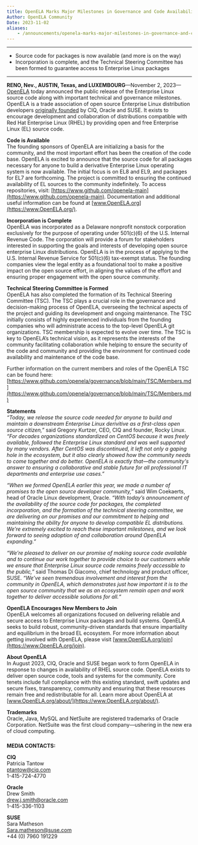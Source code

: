 ```yaml
---
title: OpenELA Marks Major Milestones in Governance and Code Availability
Author: OpenELA Community
Date: 2023-11-02
aliases:
    - /announcements/openela-marks-major-milestones-in-governance-and-code-availability
---
```


----
* Source code for packages is now available (and more is on the way)
* Incorporation is complete, and the Technical Steering Committee has been formed to guarantee access to Enterprise Linux packages
----

__RENO, Nev., AUSTIN, Texas, and LUXEMBOURG__—November 2, 2023—[OpenELA](https://www.openela.org/) today announced the public release of the Enterprise Linux source code along with important technical and governance milestones. OpenELA is a trade association of open source Enterprise Linux distribution developers [originally founded](https://openela.org/news/hello_world/) by CIQ, Oracle and SUSE. It exists to encourage development and collaboration of distributions compatible with Red Hat Enterprise Linux (RHEL) by providing open and free Enterprise Linux (EL) source code.

__Code is Available__\
The founding sponsors of OpenELA are initializing a basis for the community, and the most important effort has been the creation of the code base. OpenELA is excited to announce that the source code for all packages necessary for anyone to build a derivative Enterprise Linux operating system is now available. The initial focus is on EL8 and EL9, and packages for EL7 are forthcoming. The project is committed to ensuring the continued availability of EL sources to the community indefinitely. To access repositories, visit: [https://www.github.com/openela-main](https://www.github.com/openela-main). Documentation and additional useful information can be found at [www.OpenELA.org](https://www.OpenELA.org/).

__Incorporation is Complete__\
OpenELA was incorporated as a Delaware nonprofit nonstock corporation exclusively for the purpose of operating under 501(c)(6) of the U.S. Internal Revenue Code. The corporation will provide a forum for stakeholders interested in supporting the goals and interests of developing open source enterprise Linux distributions. OpenELA is in the process of applying to the U.S. Internal Revenue Service for 501(c)(6) tax-exempt status. The founding companies view the legal entity as a foundational tool to make a positive impact on the open source effort, in aligning the values of the effort and ensuring proper engagement with the open source community.

__Technical Steering Committee is Formed__\
OpenELA has also completed the formation of its Technical Steering Committee (TSC). The TSC plays a crucial role in the governance and decision-making process of OpenELA, overseeing the technical aspects of the project and guiding its development and ongoing maintenance. The TSC initially consists of highly experienced individuals from the founding companies who will administrate access to the top-level OpenELA git organizations. TSC membership is expected to evolve over time. The TSC is key to OpenELA’s technical vision, as it represents the interests of the community facilitating collaboration while helping to ensure the security of the code and community and providing the environment for continued code availability and maintenance of the code base. 

Further information on the current members and roles of the OpenELA TSC can be found here: [https://www.github.com/openela/governance/blob/main/TSC/Members.md](https://www.github.com/openela/governance/blob/main/TSC/Members.md)

__Statements__\
_“Today, we release the source code needed for anyone to build and maintain a downstream Enterprise Linux derivitive as a first-class open source citizen,”_ said Gregory Kurtzer, CEO, CIQ and founder, Rocky Linux. _“For decades organizations standardized on CentOS because it was freely available, followed the Enterprise Linux standard and was well supported by many vendors. After CentOS was discontinued, it left not only a gaping hole in the ecosystem, but it also clearly showed how the community needs to come together and do better. OpenELA is exactly that—the community's answer to ensuring a collaborative and stable future for all professional IT departments and enterprise use cases.”_

_“When we formed OpenELA earlier this year, we made a number of promises to the open source developer community,”_ said Wim Coekaerts, head of Oracle Linux development, Oracle. _“With today’s announcement of the availability of the source code for packages, the completed incorporation, and the formation of the technical steering committee, we are delivering on our promises and our commitment to helping and maintaining the ability for anyone to develop compatible EL distributions. We’re extremely excited to reach these important milestones, and we look forward to seeing adoption of and collaboration around OpenELA expanding.”_

_“We’re pleased to deliver on our promise of making source code available and to continue our work together to provide choice to our customers while we ensure that Enterprise Linux source code remains freely accessible to the public,”_ said Thomas Di Giacomo, chief technology and product officer, SUSE. _“We’ve seen tremendous involvement and interest from the community in OpenELA, which demonstrates just how important it is to the open source community that we as an ecosystem remain open and work together to deliver accessible solutions for all.“_

__OpenELA Encourages New Members to Join__\
OpenELA welcomes all organizations focused on delivering reliable and secure access to Enterprise Linux packages and build systems. OpenELA seeks to build robust, community-driven standards that ensure impartiality and equilibrium in the broad EL ecosystem. For more information about getting involved with OpenELA, please visit [www.OpenELA.org/join](https://www.OpenELA.org/join).

__About OpenELA__\
In August 2023, CIQ, Oracle and SUSE began work to form OpenELA in response to changes in availability of RHEL source code. OpenELA exists to deliver open source code, tools and systems for the community. Core tenets include full compliance with this existing standard, swift updates and secure fixes, transparency, community and ensuring that these resources remain free and redistributable for all. Learn more about OpenELA at [www.OpenELA.org/about/](https://www.OpenELA.org/about/).

__Trademarks__\
Oracle, Java, MySQL and NetSuite are registered trademarks of Oracle Corporation. NetSuite was the first cloud company—ushering in the new era of cloud computing.

###

__MEDIA CONTACTS:__

__CIQ__\
Patricia Tantow\
ptantow@ciq.com\
1-415-724-4770

__Oracle__\
Drew Smith\
drew.j.smith@oracle.com\
1-415-336-1103

__SUSE__\
Sara Matheson\
Sara.matheson@suse.com\
+44 (0) 7960 191229
